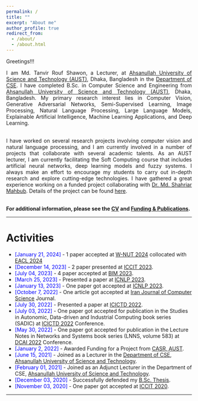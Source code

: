 ```yaml
---
permalink: /
title: ""
excerpt: "About me"
author_profile: true
redirect_from: 
  - /about/
  - /about.html
---
```


Greetings!!!

<div style="text-align: justify"> 

I am Md. Tanvir Rouf Shawon, a Lecturer, at <a href="http://aust.edu/">Ahsanullah University of Science and Technology (AUST)</a>, Dhaka, Bangladesh in the <a href="https://www.aust.edu/cse">Department of CSE</a>. I have completed B.Sc. in Computer Science and Engineering from <a href="http://aust.edu/">Ahsanullah University of Science and Technology (AUST)</a>, Dhaka, Bangladesh. My primary research interest lies in Computer Vision, Generative Adversarial Networks, Semi-Supervised Learning, Image Processing, Natural Language Processing, Large Language Models, Explainable Artificial Intelligence, Machine Learning Applications, and Deep Learning.<br /><br/>

I have worked on several research projects involving computer vision and natural language processing, and I am currently involved in a number of projects that collaborate with several academic talents. As an AUST lecturer, I am currently facilitating the Soft Computing course that includes artificial neural networks, deep learning models and fuzzy systems. I always make an effort to encourage my students to carry out in-depth research and explore cutting-edge technologies. I have gathered a great experience working on a funded project collaborating with <a href="https://scholar.google.com/citations?user=pBArY-sAAAAJ&hl=en">Dr. Md. Shahriar Mahbub</a>. Details of the project can be found <a href="https://shawon-tanvir.github.io/publications/">here</a>.  <br /><br/>
</div>
   

**For additional information, please see the [CV](https://shawon-tanvir.github.io/cv/) and [Funding & Publications](https://shawon-tanvir.github.io/publications/).**

-----------


# Activities 
* <span style="color:Blue"> [January 21, 2024] </span> - 1 paper accepted at [W-NUT 2024](https://noisy-text.github.io/2024/) collocated with [EACL 2024](https://2024.eacl.org/) 
* <span style="color:Blue"> [December 14, 2023] </span> - 2 paper presented at [ICCIT 2023](https://iccit.org.bd/2023/).  
* <span style="color:Blue"> [July 04, 2023] </span> - 4 paper accepted at [BIM 2023](https://confbim.com/).  
* <span style="color:Blue"> [March 25, 2023] </span> - Presented a paper at [ICNLP 2023](http://www.icnlp.net/).  
* <span style="color:Blue"> [January 13, 2023] </span> - One paper got accepted at [ICNLP 2023](http://www.icnlp.net/).  
* <span style="color:Blue"> [October 7, 2022] </span> - One article got accepted at [Iran Journal of Computer Science](https://www.springer.com/journal/42044) Journal.
* <span style="color:Blue"> [July 30, 2022] </span> - Presented a paper at [ICICTD 2022](https://iict.kuet.ac.bd/icictd2022/).
* <span style="color:Blue"> [July 03, 2022] </span> - One paper got accepted for publication in the Studies in Autonomic, Data-driven and Industrial Computing book series (SADIC) at [ICICTD 2022](https://iict.kuet.ac.bd/icictd2022/) Conference.
* <span style="color:Blue"> [May 30, 2022] </span> - One paper got accepted for publication in the Lecture Notes in Networks and Systems book series (LNNS, volume 583) at [DCAI 2022](https://www.dcai-conference.net/) Conference.
* <span style="color:Blue"> [January 2, 2022] </span> - Awarded Funding for a Project from [CASR, AUST](https://www.aust.edu/casr).
* <span style="color:Blue"> [June 15, 2021] </span> - Joined as a Lecturer in the [Department of CSE, Ahsanullah University of Science and Technology](http://aust.edu/).
* <span style="color:Blue"> [February 01, 2021] </span> - Joined as an Adjunct Lecturer in the Department of CSE, [Ahsanullah University of Science and Technology](https://www.aust.edu/).
* <span style="color:Blue"> [December 03, 2020]  </span> - Successfully defended my [B.Sc. Thesis](https://shawon-tanvir.github.io/files/Thesis_Presentation.pdf).
* <span style="color:Blue"> [November 03, 2020] </span> - One paper got accepted at [ICCIT 2020](https://iccit.org.bd/2020/).

<script type="text/javascript" src="//rf.revolvermaps.com/0/0/8.js?i=52vxgbx02tg&amp;m=0&amp;c=ff0000&amp;cr1=ffffff&amp;f=arial&amp;l=33" async="async"></script>

-----------



